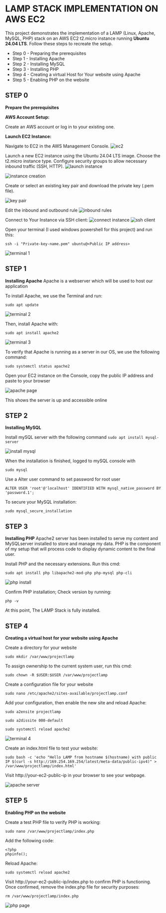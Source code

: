 # LAMP STACK IMPLEMENTATION ON AWS EC2
This project demonstrates the implementation of a LAMP (Linux, Apache, MySQL, PHP) stack on an AWS EC2 t2.micro instance running **Ubuntu 24.04 LTS**. Follow these steps to recreate the setup.
- Step 0 - Preparing the prerequisites
- Step 1 - Installing Apache
- Step 2 - Installing MySQL
- Step 3 - Installing PHP
- Step 4 - Creating a virtual Host for Your website using Apache
- Step 5 - Enabling PHP on the website
## STEP 0
**Prepare the prerequisites**

**AWS Account Setup:**

Create an AWS account or log in to your existing one.


**Launch EC2 Instance:**

Navigate to EC2 in the AWS Management Console.
![ec2](images/ec2.png)

Launch a new EC2 instance using the Ubuntu 24.04 LTS image.
Choose the t2.micro instance type.
Configure security groups to allow necessary inbound traffic (SSH, HTTP).
![launch instance](images/launch%20instance.png)

![instance creation](images/instance%20creation.png)

Create or select an existing key pair and download the private key (.pem file).

![key pair](images/key%20pair.png)

Edit the inbound and outbound rule
![inbound rules](images/inbound%20rules.png)

Connect to Your Instance via SSH client:
![connect instance](images/connect%20instance.png) ![ssh client](images/ssh%20client.png)


Open your terminal (I used windows powershell for this project) and run this:

```ssh -i "Private-key-name.pem" ubuntu@<Public IP address>```

![terminal 1](images/terminal%201.png)

## STEP 1 
**Installing Apache**
Apache is a webserver which will be used to host our application

To install Apache, we use the Terminal and run:

```sudo apt update```

![terminal 2](images/terminal%202.png)

 Then, install Apache with:

 ```sudo apt install apache2```
 
![terminal 3](images/terminal%203.png)
 

 To verify that Apache is running as a server  in our OS, we use the following command:

 ```sudo systemctl status apache2```
 

 Open your EC2 instance on the Console, copy the public IP address and paste to your browser

 ![apache page](images/apache%20page.png)

 This shows the  server is up and accessible online


## STEP 2
**Installing MySQL**

Install mySQL server with the following command
```sudo apt install mysql-server```

 ![install mysql](images/install%20mysql.png)

 When the installation is finished, logged to  mySQL console with 

```sudo mysql```

Use a Alter user command to set password for root user

```ALTER USER 'root'@'localhost' IDENTIFIED WITH mysql_native_password BY 'password.1';```

To secure your MySQL installation:

```sudo mysql_secure_installation```


## STEP 3
**Installing PHP**
Apache2 server has been installed to serve my content and MySQLserver installed to store and manage my data. PHP is the component of my setup that will process code to display dynamic content to the final user.

Install PHP and the necessary extensions. Run this cmd:

```sudo apt install php libapache2-mod-php php-mysql php-cli```

![php install](images/php%20install.png)

Confirm PHP installation; Check version by running:

```php -v```

At this point, The LAMP Stack is fully installed.


## STEP 4
**Creating a virtual host for your website using Apache**

Create a directory for your website

```sudo mkdir /var/www/projectlamp```

To assign ownership to the current system user, run this cmd:

```sudo chown -R $USER:$USER /var/www/projectlamp```

Create a configuration file for your website

```sudo nano /etc/apache2/sites-available/projectlamp.conf```

Add your configuration, then enable the new site and reload Apache:

```sudo a2ensite projectlamp```

```sudo a2dissite 000-default```

```sudo systemctl reload apache2```

![terminal 4](images/terminal%204.png)

Create an index.html file to test your website:

```sudo bash -c 'echo "Hello LAMP from hostname $(hostname) with public IP $(curl -s http://169.254.169.254/latest/meta-data/public-ipv4)" > /var/www/projectlamp/index.html'```

Visit http://your-ec2-public-ip in your browser to see your webpage.

![apache server](images/apache%20server.png)

## STEP 5
**Enabling PHP on the website**

Create a test PHP file to verify PHP is working:

```sudo nano /var/www/projectlamp/index.php```

Add the following code:
```
<?php
phpinfo();
```

Reload Apache:

```sudo systemctl reload apache2```

Visit http://your-ec2-public-ip/index.php to confirm PHP is functioning. Once confirmed, remove the index.php file for security purposes:

```rm /var/www/projectlamp/index.php```

![php page](images/php%20page.png)

